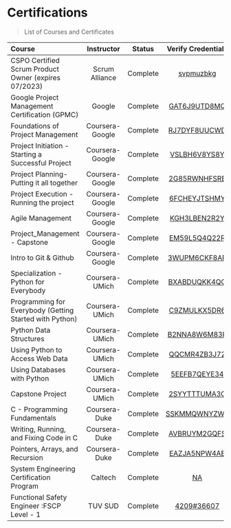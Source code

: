 # Certifications
> List of Courses and Certificates


| Course                         | Instructor               | Status  | Verify Credentials  |
| :------------------------------ |:------------------------:| :-------:| :------------:|
| CSPO Certified Scrum Product Owner (expires 07/2023) | Scrum Alliance | Complete | [svpmuzbkg](https://bcert.me/svpmuzbkg) |
| Google Project Management Certification (GPMC) | Google | Complete | [GAT6J9UTD8MQ](https://www.credly.com/badges/dcf96851-1300-4b3c-83de-240b0545742c) |
| Foundations of Project Management | Coursera-Google | Complete | [RJ7DYF8UUCWD](https://www.coursera.org/account/accomplishments/certificate/RJ7DYF8UUCWD) |
| Project Initiation - Starting a Successful Project | Coursera-Google | Complete | [VSLBH6V8YS8Y](https://www.coursera.org/account/accomplishments/certificate/VSLBH6V8YS8Y) |
| Project Planning- Putting it all together | Coursera-Google | Complete | [2G85RWNHFSRE](https://www.coursera.org/account/accomplishments/certificate/2G85RWNHFSRE) |
| Project Execution - Running the project | Coursera-Google | Complete | [6FCHEYJTSHMY](https://www.coursera.org/account/accomplishments/certificate/6FCHEYJTSHMY) |
| Agile Management | Coursera-Google | Complete | [KGH3LBEN2R2Y](https://www.coursera.org/account/accomplishments/certificate/KGH3LBEN2R2Y) |
| Project_Management - Capstone | Coursera-Google | Complete | [EM59L5Q4Q22R](https://www.coursera.org/account/accomplishments/certificate/EM59L5Q4Q22R) |
| Intro to Git & Github | Coursera-Google | Complete | [3WUPM6CKF8AR](https://www.coursera.org/account/accomplishments/certificate/3WUPM6CKF8AR) |
| Specialization - Python for Everybody | Coursera-UMich | Complete | [BXABDUQKK4QQ](https://www.coursera.org/account/accomplishments/specialization/certificate/BXABDUQKK4QQ) |
| Programming for Everybody (Getting Started with Python) | Coursera-UMich | Complete | [C9ZMULKX5DR6](https://www.coursera.org/account/accomplishments/certificate/C9ZMULKX5DR6) |
| Python Data Structures | Coursera-UMich | Complete | [B2NNA8W6M83R](https://www.coursera.org/account/accomplishments/certificate/B2NNA8W6M83R) |
| Using Python to Access Web Data | Coursera-UMich | Complete | [QQCMR4ZB3J72](https://www.coursera.org/account/accomplishments/certificate/QQCMR4ZB3J72) |
| Using Databases with Python | Coursera-UMich | Complete | [5EEFB7QEYE34](https://www.coursera.org/account/accomplishments/certificate/5EEFB7QEYE34) |
| Capstone Project | Coursera-UMich | Complete | [2SYYTTTUMA3C](https://www.coursera.org/account/accomplishments/certificate/2SYYTTTUMA3C) |
| C - Programming Fundamentals | Coursera-Duke | Complete | [SSKMMQWNYZWA](https://www.coursera.org/account/accomplishments/certificate/SSKMMQWNYZWA) |
| Writing, Running, and Fixing Code in C | Coursera-Duke | Complete | [AVBRUYM2GQFS](https://www.coursera.org/account/accomplishments/certificate/AVBRUYM2GQFS) |
| Pointers, Arrays, and Recursion | Coursera-Duke | Complete | [EAZJA5NPW4AE](https://www.coursera.org/account/accomplishments/certificate/EAZJA5NPW4AE) |
| System Engineering Certification Program | Caltech | Complete | [NA](NA) |
| Functional Safety Engineer :FSCP Level - 1 | TUV SUD | Complete | [4209#36607](https://www.tuvsud.com/en-in/resource/certificate-finder/functional-safety-certified-persons) |